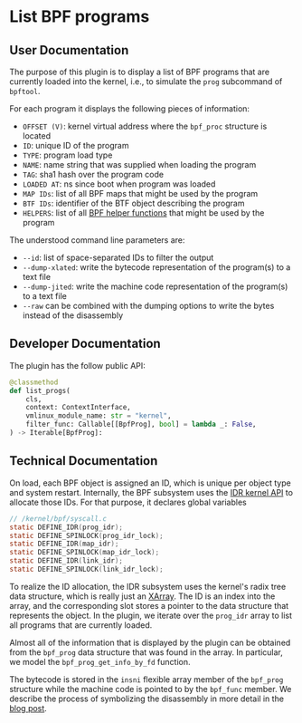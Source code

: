 # List BPF programs

## User Documentation

The purpose of this plugin is to display a list of BPF programs that are currently loaded into the kernel, i.e., to simulate the `prog` subcommand of `bpftool`.

For each program it displays the following pieces of information:

- `OFFSET (V)`: kernel virtual address where the `bpf_proc` structure is located
- `ID`: unique ID of the program
- `TYPE`: program load type
- `NAME`: name string that was supplied when loading the program
- `TAG`: sha1 hash over the program code
- `LOADED AT`: ns since boot when program was loaded
- `MAP IDs`: list of all BPF maps that might be used by the program
- `BTF IDs`: identifier of the BTF object describing the program
- `HELPERS`: list of all [BPF helper functions](https://www.man7.org/linux/man-pages/man7/bpf-helpers.7.html) that might be used by the program

The understood command line parameters are:

- `--id`: list of space-separated IDs to filter the output
- `--dump-xlated`: write the bytecode representation of the program(s) to a text file
- `--dump-jited`: write the machine code representation of the program(s) to a text file
- `--raw` can be combined with the dumping options to write the bytes instead of the disassembly

## Developer Documentation

The plugin has the follow public API:
```python
@classmethod
def list_progs(
    cls,
    context: ContextInterface,
    vmlinux_module_name: str = "kernel",
    filter_func: Callable[[BpfProg], bool] = lambda _: False,
) -> Iterable[BpfProg]:
```

## Technical Documentation

On load, each BPF object is assigned an ID, which is unique per object type and system restart. Internally, the BPF subsystem uses the [IDR kernel API](https://www.kernel.org/doc/html/latest/core-api/idr.html) to allocate those IDs. For that purpose, it declares global variables

```C
// /kernel/bpf/syscall.c
static DEFINE_IDR(prog_idr);
static DEFINE_SPINLOCK(prog_idr_lock);
static DEFINE_IDR(map_idr);
static DEFINE_SPINLOCK(map_idr_lock);
static DEFINE_IDR(link_idr);
static DEFINE_SPINLOCK(link_idr_lock);
```

To realize the ID allocation, the IDR subsystem uses the kernel's radix tree data structure, which is really just an [XArray](https://www.kernel.org/doc/html/latest/core-api/xarray.html). The ID is an index into the array, and the corresponding slot stores a pointer to the data structure that represents the object. In the plugin, we iterate over the `prog_idr` array to list all programs that are currently loaded.

Almost all of the information that is displayed by the plugin can be obtained from the `bpf_prog` data structure that was found in the array. In particular, we model the `bpf_prog_get_info_by_fd` function.

The bytecode is stored in the `insni` flexible array member of the `bpf_prog` structure while the machine code is pointed to by the `bpf_func` member. We describe the process of symbolizing the disassembly in more detail in the [blog post]().
